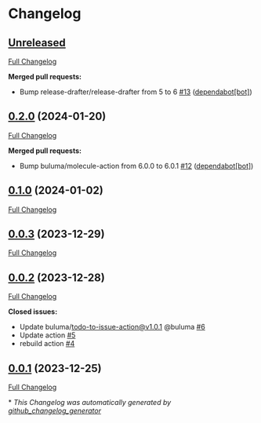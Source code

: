 # Changelog

## [Unreleased](https://github.com/buluma/ansible-role-beats/tree/HEAD)

[Full Changelog](https://github.com/buluma/ansible-role-beats/compare/0.2.0...HEAD)

**Merged pull requests:**

- Bump release-drafter/release-drafter from 5 to 6 [\#13](https://github.com/buluma/ansible-role-beats/pull/13) ([dependabot[bot]](https://github.com/apps/dependabot))

## [0.2.0](https://github.com/buluma/ansible-role-beats/tree/0.2.0) (2024-01-20)

[Full Changelog](https://github.com/buluma/ansible-role-beats/compare/0.1.0...0.2.0)

**Merged pull requests:**

- Bump buluma/molecule-action from 6.0.0 to 6.0.1 [\#12](https://github.com/buluma/ansible-role-beats/pull/12) ([dependabot[bot]](https://github.com/apps/dependabot))

## [0.1.0](https://github.com/buluma/ansible-role-beats/tree/0.1.0) (2024-01-02)

[Full Changelog](https://github.com/buluma/ansible-role-beats/compare/0.0.3...0.1.0)

## [0.0.3](https://github.com/buluma/ansible-role-beats/tree/0.0.3) (2023-12-29)

[Full Changelog](https://github.com/buluma/ansible-role-beats/compare/0.0.2...0.0.3)

## [0.0.2](https://github.com/buluma/ansible-role-beats/tree/0.0.2) (2023-12-28)

[Full Changelog](https://github.com/buluma/ansible-role-beats/compare/0.0.1...0.0.2)

**Closed issues:**

- Update buluma/todo-to-issue-action@v1.0.1 @buluma [\#6](https://github.com/buluma/ansible-role-beats/issues/6)
- Update action [\#5](https://github.com/buluma/ansible-role-beats/issues/5)
- rebuild action [\#4](https://github.com/buluma/ansible-role-beats/issues/4)

## [0.0.1](https://github.com/buluma/ansible-role-beats/tree/0.0.1) (2023-12-25)

[Full Changelog](https://github.com/buluma/ansible-role-beats/compare/e131304b9effe58acccaeb77a21437d45a30b0e6...0.0.1)



\* *This Changelog was automatically generated by [github_changelog_generator](https://github.com/github-changelog-generator/github-changelog-generator)*
